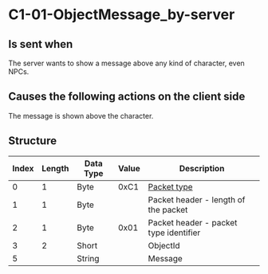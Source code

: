 # C1-01-ObjectMessage_by-server

## Is sent when

The server wants to show a message above any kind of character, even NPCs.

## Causes the following actions on the client side

The message is shown above the character.

## Structure

| Index | Length | Data Type | Value | Description |
|-------|--------|-----------|-------|-------------|
| 0 | 1 |   Byte   | 0xC1  | [Packet type](PacketTypes.md) |
| 1 | 1 |    Byte   |      | Packet header - length of the packet |
| 2 | 1 |    Byte   | 0x01  | Packet header - packet type identifier |
| 3 | 2 | Short |  | ObjectId |
| 5 |  | String |  | Message |